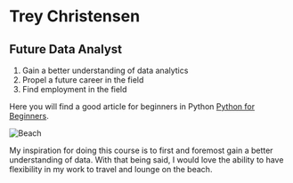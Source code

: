 # Trey Christensen
## Future Data Analyst

1. Gain a better understanding of data analytics
2. Propel a future career in the field
3. Find employment in the field

Here you will find a good article for beginners in Python [Python for Beginners](https://www.coursera.org/articles/what-is-python-used-for-a-beginners-guide-to-using-python).

![Beach](https://user-images.githubusercontent.com/130712597/234150678-21f02828-0e56-4941-a908-b7c6e2439d89.jpg)

My inspiration for doing this course is to first and foremost gain a better understanding of data. With that being said, I would love the ability to have flexibility in my work to travel and lounge on the beach.
